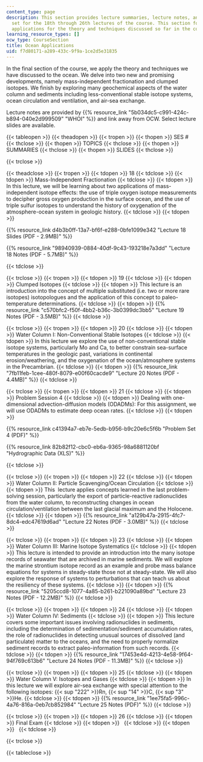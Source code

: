```yaml
---
content_type: page
description: This section provides lecture summaries, lecture notes, and a problem
  set for the 18th through 26th lectures of the course. This section focuses on ocean
  applications for the theory and techniques discussed so far in the course.
learning_resource_types: []
ocw_type: CourseSection
title: Ocean Applications
uid: f7d80171-a289-433c-9f9a-1ce2d5e31835
---
```


In the final section of the course, we apply the theory and techniques we have discussed to the ocean. We delve into two new and promising developments, namely mass-independent fractionation and clumped isotopes. We finish by exploring many geochemical aspects of the water column and sediments including less-conventional stable isotope systems, ocean circulation and ventilation, and air-sea exchange.

Lecture notes are provided by {{% resource_link "5b034dc5-c991-424c-b894-040e2d999509" "WHOI" %}} and link away from OCW. Select lecture slides are available.

{{< tableopen >}}
{{< theadopen >}}
{{< tropen >}}
{{< thopen >}}
SES #
{{< thclose >}}
{{< thopen >}}
TOPICS
{{< thclose >}}
{{< thopen >}}
SUMMARIES
{{< thclose >}}
{{< thopen >}}
SLIDES
{{< thclose >}}

{{< trclose >}}

{{< theadclose >}}
{{< tropen >}}
{{< tdopen >}}
18
{{< tdclose >}}
{{< tdopen >}}
Mass-Independent Fractionation
{{< tdclose >}}
{{< tdopen >}}
In this lecture, we will be learning about two applications of mass-independent isotope effects: the use of triple oxygen isotope measurements to decipher gross oxygen production in the surface ocean, and the use of triple sulfur isotopes to understand the history of oxygenation of the atmosphere-ocean system in geologic history.
{{< tdclose >}}
{{< tdopen >}}


{{% resource_link d4b3b0ff-13a7-bf6f-e288-0bfe1099e342 "Lecture 18 Slides (PDF - 2.9MB)" %}}

{{% resource_link "98940939-0884-40df-9c43-193218e7a3dd" "Lecture 18 Notes (PDF - 5.7MB)" %}}


{{< tdclose >}}

{{< trclose >}}
{{< tropen >}}
{{< tdopen >}}
19
{{< tdclose >}}
{{< tdopen >}}
Clumped Isotopes
{{< tdclose >}}
{{< tdopen >}}
This lecture is an introduction into the concept of multiple substituted (i.e. two or more rare isotopes) isotopologues and the application of this concept to paleo-temperature determinations.
{{< tdclose >}}
{{< tdopen >}}
{{% resource_link "c570bfc2-f50f-4bb2-b36c-3b0399dc3bb5" "Lecture 19 Notes (PDF - 3.5MB)" %}}
{{< tdclose >}}

{{< trclose >}}
{{< tropen >}}
{{< tdopen >}}
20
{{< tdclose >}}
{{< tdopen >}}
Water Column I: Non-Conventional Stable Isotopes
{{< tdclose >}}
{{< tdopen >}}
In this lecture we explore the use of non-conventional stable isotope systems, particularly Mo and Ca, to better constrain sea-surface temperatures in the geologic past, variations in continental erosion/weathering, and the oxygenation of the ocean/atmosphere systems in the Precambrian.
{{< tdclose >}}
{{< tdopen >}}
{{% resource_link "7fb11feb-1cee-480f-8079-e00f60cacde9" "Lecture 20 Notes (PDF - 4.4MB)" %}}
{{< tdclose >}}

{{< trclose >}}
{{< tropen >}}
{{< tdopen >}}
21
{{< tdclose >}}
{{< tdopen >}}
Problem Session 4
{{< tdclose >}}
{{< tdopen >}}
Dealing with one-dimensional advection-diffusion models (ODADMs): For this assignment, we will use ODADMs to estimate deep ocean rates.
{{< tdclose >}}
{{< tdopen >}}


{{% resource_link c41394a7-eb7e-5edb-b956-b9c20e6c5f6b "Problem Set 4 (PDF)" %}}

{{% resource_link 82b82f12-cbc0-eb6a-9365-98a6881120bf "Hydrographic Data (XLS)" %}}


{{< tdclose >}}

{{< trclose >}}
{{< tropen >}}
{{< tdopen >}}
22
{{< tdclose >}}
{{< tdopen >}}
Water Column II: Particle Scavenging/Ocean Circulation
{{< tdclose >}}
{{< tdopen >}}
This  lecture applies concepts learned in the last problem-solving session, particularly the export of particle-reactive radionuclides from the water column, to reconstructing changes in ocean circulation/ventilation between the last glacial maximum and the Holocene.
{{< tdclose >}}
{{< tdopen >}}
{{% resource_link "a129b47a-2915-4fc7-8dc4-edc47619d6ad" "Lecture 22 Notes (PDF - 3.0MB)" %}}
{{< tdclose >}}

{{< trclose >}}
{{< tropen >}}
{{< tdopen >}}
23
{{< tdclose >}}
{{< tdopen >}}
Water Column III: Marine Isotope Systematics
{{< tdclose >}}
{{< tdopen >}}
This lecture is intended to provide an introduction into the many isotope records of seawater that are archived in marine sediments. We will explore the marine strontium isotope record as an example and probe mass balance equations for systems in steady-state those not at steady-state. We will also explore the response of systems to perturbations that can teach us about the resiliency of these systems.
{{< tdclose >}}
{{< tdopen >}}
{{% resource_link "5205ccd8-1077-4a85-b261-b221090a89bd" "Lecture 23 Notes (PDF - 12.2MB)" %}}
{{< tdclose >}}

{{< trclose >}}
{{< tropen >}}
{{< tdopen >}}
24
{{< tdclose >}}
{{< tdopen >}}
Water Column IV: Sediments
{{< tdclose >}}
{{< tdopen >}}
This lecture covers some important issues involving radionuclides in sediments, including the determination of sedimentation/sediment accumulation rates, the role of radionuclides in detecting unusual sources of dissolved (and particulate) matter to the oceans, and the need to properly normalize sediment records to extract paleo-information from such records.
{{< tdclose >}}
{{< tdopen >}}
{{% resource_link "17453e4d-4213-4e58-9f64-94f769c613b6" "Lecture 24 Notes (PDF - 11.3MB)" %}}
{{< tdclose >}}

{{< trclose >}}
{{< tropen >}}
{{< tdopen >}}
25
{{< tdclose >}}
{{< tdopen >}}
Water Column V: Isotopes and Gases
{{< tdclose >}}
{{< tdopen >}}
In this lecture we will explore air-sea exchange with special attention to the following isotopes: {{< sup "222" >}}Rn, {{< sup "14" >}}C, {{< sup "3" >}}He.
{{< tdclose >}}
{{< tdopen >}}
{{% resource_link "1ee75fa5-996c-4a76-816a-0eb7cb852984" "Lecture 25 Notes (PDF)" %}}
{{< tdclose >}}

{{< trclose >}}
{{< tropen >}}
{{< tdopen >}}
26
{{< tdclose >}}
{{< tdopen >}}
Final Exam
{{< tdclose >}}
{{< tdopen >}}
 
{{< tdclose >}}
{{< tdopen >}}
 
{{< tdclose >}}

{{< trclose >}}

{{< tableclose >}}